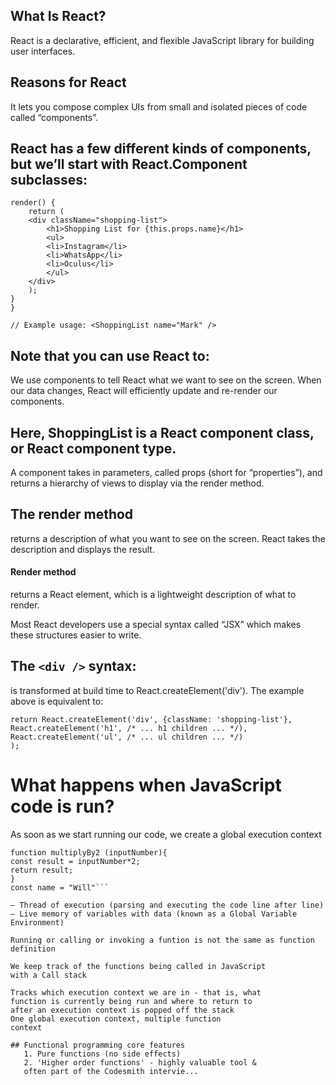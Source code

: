 ## What Is React?
   React is a declarative, efficient, and flexible JavaScript library for building user interfaces.

## Reasons for React
   It lets you compose complex UIs from small and isolated pieces of code called “components”.

## React has a few different kinds of components, but we’ll start with React.Component subclasses:
``` class ShoppingList extends React.Component {
render() {
    return (
    <div className="shopping-list">
        <h1>Shopping List for {this.props.name}</h1>
        <ul>
        <li>Instagram</li>
        <li>WhatsApp</li>
        <li>Oculus</li>
        </ul>
    </div>
    );
}
}

// Example usage: <ShoppingList name="Mark" />

```

## Note that you can use React to:
   We use components to tell React what we want to see on the screen. When our data changes, React will efficiently update and re-render our components.

## Here, ShoppingList is a React component class, or React component type.
   A component takes in parameters, called props (short for “properties”), and returns a hierarchy of views to display via the render method.
## The render method 
   returns a description of what you want to see on the screen. 
   React takes the description and displays the result. 

#### Render method
   returns a React element, which is a lightweight description of what to render.

   Most React developers use a special syntax called “JSX” which makes these structures easier to write.

## The  ```<div />``` syntax:
   is transformed at build time to React.createElement('div'). The example above is equivalent to:

```
return React.createElement('div', {className: 'shopping-list'},
React.createElement('h1', /* ... h1 children ... */),
React.createElement('ul', /* ... ul children ... */)
);
```

# What happens when JavaScript code is run?
  As soon as we start running our code, we create a global execution
  context
   ```const num = 3;
function multiplyBy2 (inputNumber){
 const result = inputNumber*2;
 return result;
}
const name = "Will"```

   — Thread of execution (parsing and executing the code line after line)
   — Live memory of variables with data (known as a Global Variable 
   Environment)

   Running or calling or invoking a funtion is not the same as function definition

   We keep track of the functions being called in JavaScript 
   with a Call stack

   Tracks which execution context we are in - that is, what 
   function is currently being run and where to return to 
   after an execution context is popped off the stack
   One global execution context, multiple function 
   context
 
 ## Functional programming core features
      1. Pure functions (no side effects)
      2. 'Higher order functions' - highly valuable tool & 
      often part of the Codesmith intervie...